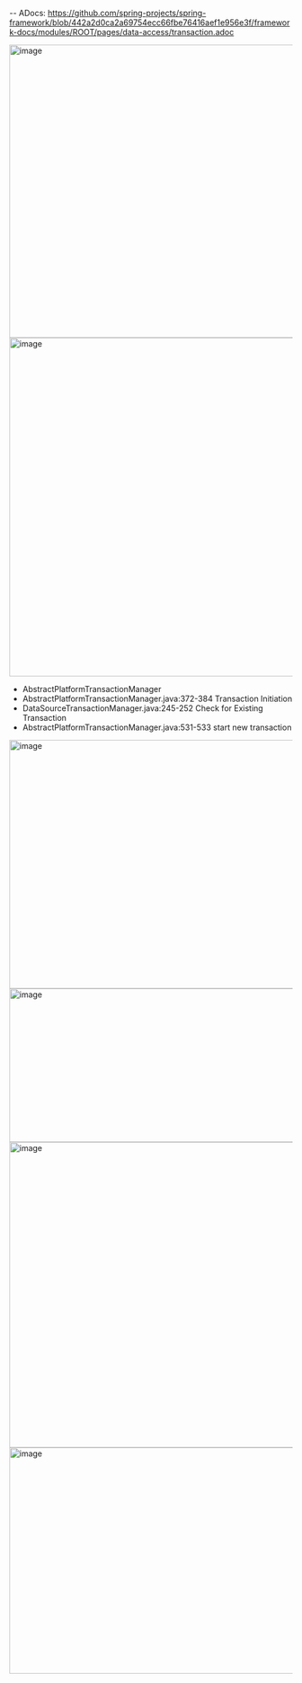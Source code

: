 -- ADocs: https://github.com/spring-projects/spring-framework/blob/442a2d0ca2a69754ecc66fbe76416aef1e956e3f/framework-docs/modules/ROOT/pages/data-access/transaction.adoc

<img width="618" height="521" alt="image" src="https://github.com/user-attachments/assets/d9c253de-c0e9-453c-a0a8-0ee2d0a0e7cc" />
<img width="592" height="602" alt="image" src="https://github.com/user-attachments/assets/00d4eb2f-2e71-4859-9575-cff68f50740e" />


- AbstractPlatformTransactionManager
- AbstractPlatformTransactionManager.java:372-384  Transaction Initiation
- DataSourceTransactionManager.java:245-252  Check for Existing Transaction
- AbstractPlatformTransactionManager.java:531-533  start new transaction

<img width="1577" height="442" alt="image" src="https://github.com/user-attachments/assets/67f69b12-8e97-40c0-9ce7-06d9db60b43d" />
<img width="1526" height="273" alt="image" src="https://github.com/user-attachments/assets/10a0ad3a-4029-457c-a608-15ba6bbe88fa" />
<img width="1501" height="543" alt="image" src="https://github.com/user-attachments/assets/80e735d8-1e09-4c01-86a9-97bf7c4f3f2c" />

<img width="602" height="402" alt="image" src="https://github.com/user-attachments/assets/d15da1bd-f220-4cd2-b14d-0778e29c27d7" />




